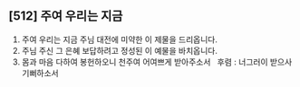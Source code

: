 ## [512] 주여 우리는 지금

1) 주여 우리는 지금 주님 대전에 미약한 이 제물을 드리옵니다.  
2) 주님 주신 그 은혜 보답하려고 정성된 이 예물을 바치옵니다.  
3) 몸과 마음 다하여 봉헌하오니 천주여 어여쁘게 받아주소서  
후렴 : 너그러이 받으사 기뻐하소서
